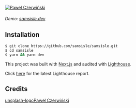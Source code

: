 [![Paweł Czerwiński](https://raw.githubusercontent.com/samsisle/samsisle/master/public/pawel-czerwinski-_ePJEC-R0q4-unsplash.jpg)](https://samsisle.dev)

###### Demo: [samsisle.dev](https://samsisle.dev)

## Installation

```bash
$ git clone https://github.com/samsisle/samsisle.git
$ cd samsisle
$ yarn && yarn dev
```

This project was built with [Next.js](https://nextjs.org/) and audited with [Lighthouse](https://developers.google.com/web/tools/lighthouse).

Click [here](https://samsisle.dev/lighthouse_report) for the latest Lighthouse report.

## Credits

[unsplash-logoPaweł Czerwiński](https://unsplash.com/@pawel_czerwinski?utm_medium=referral&utm_campaign=photographer-credit&utm_content=creditBadge "Download free do whatever you want high-resolution photos from Paweł Czerwiński")
